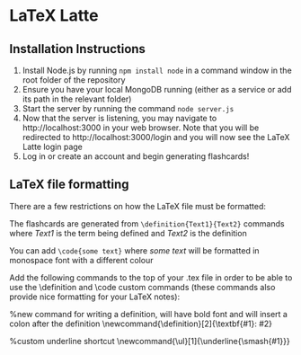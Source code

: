 # LaTeX Latte

## Installation Instructions

1. Install Node.js by running `npm install node` in a command window in the root folder of the repository
2. Ensure you have your local MongoDB running (either as a service or add its path in the relevant folder)
3. Start the server by running the command `node server.js`
4. Now that the server is listening, you may navigate to http://localhost:3000 in your web browser. Note that you will be redirected to http://localhost:3000/login and you will now see the LaTeX Latte login page
5. Log in or create an account and begin generating flashcards!

## LaTeX file formatting

There are a few restrictions on how the LaTeX file must be formatted:

The flashcards are generated from `\definition{Text1}{Text2}` commands where *Text1* is the term being defined and *Text2* is the definition

You can add `\code{some text}` where *some text* will be formatted in monospace font with a different colour

Add the following commands to the top of your .tex file in order to be able to use the \definition and \code custom commands (these commands also provide nice formatting for your LaTeX notes):

%new command for writing a definition, will have bold font and will insert a colon after the definition
\newcommand{\definition}[2]{\textbf{#1}: #2}

%custom underline shortcut
\newcommand{\ul}[1]{\underline{\smash{#1}}}
